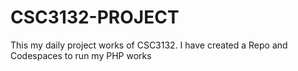 # CSC3132-PROJECT
This my daily project works of CSC3132. I have created a Repo and Codespaces to run my PHP works

